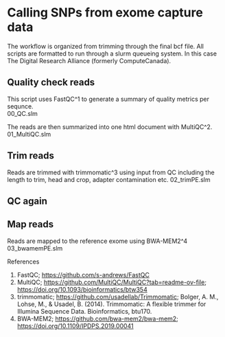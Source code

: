 # Calling SNPs from exome capture data
The workflow is organized from trimming through the final bcf file. All scripts are formatted to run through a slurm queueing system. In this case The Digital Research Alliance (formerly ComputeCanada).

## Quality check reads
This script uses FastQC^1 to generate a summary of quality metrics per sequnce. \
  00_QC.slm

The reads are then summarized into one html document with MultiQC^2.
  01_MultiQC.slm

## Trim reads
Reads are trimmed with trimmomatic^3 using input from QC including the length to trim, head and crop, adapter contamination etc.
  02_trimPE.slm

## QC again

## Map reads
Reads are mapped to the reference exome using BWA-MEM2^4
  03_bwamemPE.slm


  References
  1. FastQC; https://github.com/s-andrews/FastQC
  2. MultiQC; https://github.com/MultiQC/MultiQC?tab=readme-ov-file; https://doi.org/10.1093/bioinformatics/btw354
  3. trimmomatic; https://github.com/usadellab/Trimmomatic;
     Bolger, A. M., Lohse, M., & Usadel, B. (2014). Trimmomatic: A flexible trimmer for Illumina Sequence Data. Bioinformatics, btu170.
  4. BWA-MEM2; https://github.com/bwa-mem2/bwa-mem2; https://doi.org/10.1109/IPDPS.2019.00041
